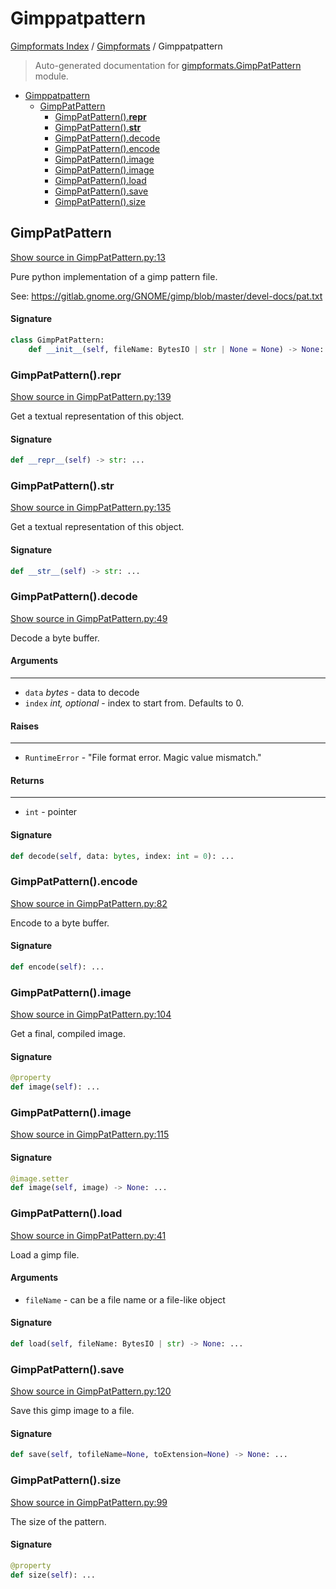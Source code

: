 # Gimppatpattern

[Gimpformats Index](../README.md#gimpformats-index) / [Gimpformats](./index.md#gimpformats) / Gimppatpattern

> Auto-generated documentation for [gimpformats.GimpPatPattern](../../../gimpformats/GimpPatPattern.py) module.

- [Gimppatpattern](#gimppatpattern)
  - [GimpPatPattern](#gimppatpattern)
    - [GimpPatPattern().__repr__](#gimppatpattern()__repr__)
    - [GimpPatPattern().__str__](#gimppatpattern()__str__)
    - [GimpPatPattern().decode](#gimppatpattern()decode)
    - [GimpPatPattern().encode](#gimppatpattern()encode)
    - [GimpPatPattern().image](#gimppatpattern()image)
    - [GimpPatPattern().image](#gimppatpattern()image-1)
    - [GimpPatPattern().load](#gimppatpattern()load)
    - [GimpPatPattern().save](#gimppatpattern()save)
    - [GimpPatPattern().size](#gimppatpattern()size)

## GimpPatPattern

[Show source in GimpPatPattern.py:13](../../../gimpformats/GimpPatPattern.py#L13)

Pure python implementation of a gimp pattern file.

See:
 https://gitlab.gnome.org/GNOME/gimp/blob/master/devel-docs/pat.txt

#### Signature

```python
class GimpPatPattern:
    def __init__(self, fileName: BytesIO | str | None = None) -> None: ...
```

### GimpPatPattern().__repr__

[Show source in GimpPatPattern.py:139](../../../gimpformats/GimpPatPattern.py#L139)

Get a textual representation of this object.

#### Signature

```python
def __repr__(self) -> str: ...
```

### GimpPatPattern().__str__

[Show source in GimpPatPattern.py:135](../../../gimpformats/GimpPatPattern.py#L135)

Get a textual representation of this object.

#### Signature

```python
def __str__(self) -> str: ...
```

### GimpPatPattern().decode

[Show source in GimpPatPattern.py:49](../../../gimpformats/GimpPatPattern.py#L49)

Decode a byte buffer.

#### Arguments

----
 - `data` *bytes* - data to decode
 - `index` *int, optional* - index to start from. Defaults to 0.

#### Raises

------
 - `RuntimeError` - "File format error.  Magic value mismatch."

#### Returns

-------
 - `int` - pointer

#### Signature

```python
def decode(self, data: bytes, index: int = 0): ...
```

### GimpPatPattern().encode

[Show source in GimpPatPattern.py:82](../../../gimpformats/GimpPatPattern.py#L82)

Encode to a byte buffer.

#### Signature

```python
def encode(self): ...
```

### GimpPatPattern().image

[Show source in GimpPatPattern.py:104](../../../gimpformats/GimpPatPattern.py#L104)

Get a final, compiled image.

#### Signature

```python
@property
def image(self): ...
```

### GimpPatPattern().image

[Show source in GimpPatPattern.py:115](../../../gimpformats/GimpPatPattern.py#L115)

#### Signature

```python
@image.setter
def image(self, image) -> None: ...
```

### GimpPatPattern().load

[Show source in GimpPatPattern.py:41](../../../gimpformats/GimpPatPattern.py#L41)

Load a gimp file.

#### Arguments

- `fileName` - can be a file name or a file-like object

#### Signature

```python
def load(self, fileName: BytesIO | str) -> None: ...
```

### GimpPatPattern().save

[Show source in GimpPatPattern.py:120](../../../gimpformats/GimpPatPattern.py#L120)

Save this gimp image to a file.

#### Signature

```python
def save(self, tofileName=None, toExtension=None) -> None: ...
```

### GimpPatPattern().size

[Show source in GimpPatPattern.py:99](../../../gimpformats/GimpPatPattern.py#L99)

The size of the pattern.

#### Signature

```python
@property
def size(self): ...
```